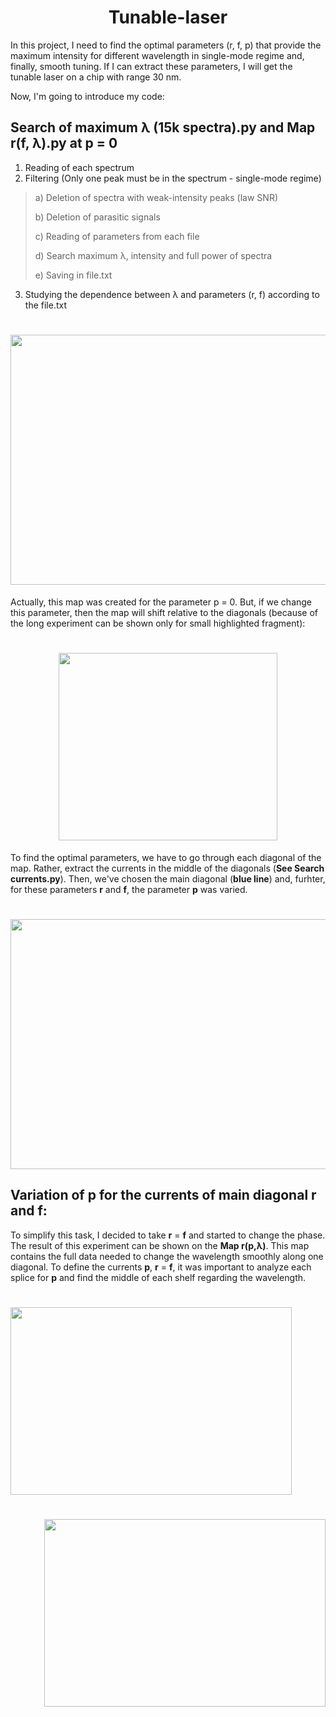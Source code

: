 <h1 align="center">Tunable-laser</h1>

In this project, I need to find the optimal parameters (r, f, p) that provide the maximum intensity for different wavelength in single-mode regime and, finally, smooth tuning. If I can extract these parameters, I will get the tunable laser on a chip with range 30 nm.

Now, I'm going to introduce my code:

## **Search of maximum λ (15k spectra).py** and **Map r(f, λ).py** at p = 0

1) Reading of each spectrum
2) Filtering (Only one peak must be in the spectrum - single-mode regime) 
  ><p>a) Deletion of spectra with weak-intensity peaks (law SNR)
  ><p>b) Deletion of parasitic signals
  ><p>c) Reading of parameters from each file
  ><p>d) Search maximum λ, intensity and full power of spectra
  ><p>e) Saving in file.txt
3) Studying the dependence between λ and parameters (r, f) according to the file.txt

<h1 align="center"><img src="https://user-images.githubusercontent.com/87599571/179037437-b62af617-8094-4c53-9e15-0406a21f5868.png" width="650" height="400" /></h1>

Actually, this map was created for the parameter p = 0. But, if we change this parameter, then the map will shift relative to the diagonals (because of the long experiment can be shown only for small highlighted fragment):

<h1 align="center"><img src="https://user-images.githubusercontent.com/87599571/179039394-2012c081-b859-488f-9815-7d0b494ac2e2.gif" width="350" height="300" /></h1>

To find the optimal parameters, we have to go through each diagonal of the map. Rather, extract the currents in the middle of the diagonals (**See Search currents.py**). Then, we've chosen the main diagonal (**blue line**) and, furhter, for these parameters **r** and **f**, the parameter **p** was varied.

<h1 align="center"><img src="https://user-images.githubusercontent.com/87599571/179046528-66eeeb20-70df-4080-9df1-d70525688ac1.png" width="650" height="400" /></h1>

## Variation of **p** for the currents of main diagonal **r** and **f**:
To simplify this task, I decided to take **r** = **f** and started to change the phase. The result of this experiment can be shown on the **Map r(p,λ)**. This map contains the full data needed to change the wavelength smoothly along one diagonal. To define the currents **p**, **r** = **f**, it was important to analyze each splice for **p** and find the middle of each shelf regarding the wavelength.

<h1 align="left"><img src="https://user-images.githubusercontent.com/87599571/179276650-3c0e5cea-bc09-471f-83e6-7de83e8bc9cd.gif" width="450" height="300" /></h1> <h1 align="right"><img src="https://user-images.githubusercontent.com/87599571/179276222-4f14d440-6e6b-4db5-9354-fe913440c7e4.png" width="450" height="300" /></h1>

